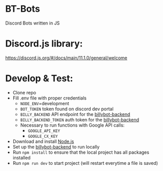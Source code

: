 # BT-Bots

Discord Bots written in JS

# Discord.js library:

https://discord.js.org/#/docs/main/11.1.0/general/welcome

# Develop & Test:

-   Clone repo
-   Fill .env file with proper credentials
    -   `NODE_ENV`=development
    -   `BOT_TOKEN` token found on discord dev portal
    -   `BILLY_BACKEND` API endpoint for the [billybot-backend](https://github.com/BillyP-Bot/billybot-backend)
    -   `BILLY_BACKEND_TOKEN` auth token for the [billybot-backend](https://github.com/BillyP-Bot/billybot-backend)
    -   Necessary to run functions with Google API calls:
        -   `GOOGLE_API_KEY`
        -   `GOOGLE_CX_KEY`
-   Download and install [Node.js](https://nodejs.org/en/download/)
-   Set up the [billybot-backend](https://github.com/BillyP-Bot/billybot-backend) to run locally
-   Run `npm install` to ensure that the local project has all packages installed
-   Run `npm run dev` to start project (will restart everytime a file is saved)
